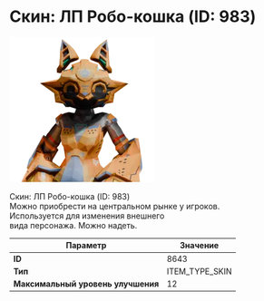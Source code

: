 # Скин: ЛП Робо-кошка (ID: 983)

![Item Image](../img/8643.webp?raw=true)

Скин: ЛП Робо-кошка (ID: 983)<br>Можно приобрести на центральном рынке у игроков.<br>Используется для изменения внешнего<br>вида персонажа. Можно надеть.


| Параметр | Значение |
|----------|----------|
| **ID** | 8643 |
| **Тип** | ITEM_TYPE_SKIN |
| **Максимальный уровень улучшения** | 12 |

